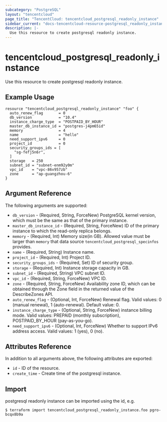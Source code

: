 ```yaml
---
subcategory: "PostgreSQL"
layout: "tencentcloud"
page_title: "TencentCloud: tencentcloud_postgresql_readonly_instance"
sidebar_current: "docs-tencentcloud-resource-postgresql_readonly_instance"
description: |-
  Use this resource to create postgresql readonly instance.
---
```


# tencentcloud_postgresql_readonly_instance

Use this resource to create postgresql readonly instance.

## Example Usage

```hcl
resource "tencentcloud_postgresql_readonly_instance" "foo" {
  auto_renew_flag       = 0
  db_version            = "10.4"
  instance_charge_type  = "POSTPAID_BY_HOUR"
  master_db_instance_id = "postgres-j4pm65id"
  memory                = 4
  name                  = "hello"
  need_support_ipv6     = 0
  project_id            = 0
  security_groups_ids = [
    "sg-fefj5n6r",
  ]
  storage   = 250
  subnet_id = "subnet-enm92y0m"
  vpc_id    = "vpc-86v957zb"
  zone      = "ap-guangzhou-6"
}
```

## Argument Reference

The following arguments are supported:

* `db_version` - (Required, String, ForceNew) PostgreSQL kernel version, which must be the same as that of the primary instance.
* `master_db_instance_id` - (Required, String, ForceNew) ID of the primary instance to which the read-only replica belongs.
* `memory` - (Required, Int) Memory size(in GB). Allowed value must be larger than `memory` that data source `tencentcloud_postgresql_specinfos` provides.
* `name` - (Required, String) Instance name.
* `project_id` - (Required, Int) Project ID.
* `security_groups_ids` - (Required, Set) ID of security group.
* `storage` - (Required, Int) Instance storage capacity in GB.
* `subnet_id` - (Required, String) VPC subnet ID.
* `vpc_id` - (Required, String, ForceNew) VPC ID.
* `zone` - (Required, String, ForceNew) Availability zone ID, which can be obtained through the Zone field in the returned value of the DescribeZones API.
* `auto_renew_flag` - (Optional, Int, ForceNew) Renewal flag. Valid values: 0 (manual renewal), 1 (auto-renewal). Default value: 0.
* `instance_charge_type` - (Optional, String, ForceNew) instance billing mode. Valid values: PREPAID (monthly subscription), POSTPAID_BY_HOUR (pay-as-you-go).
* `need_support_ipv6` - (Optional, Int, ForceNew) Whether to support IPv6 address access. Valid values: 1 (yes), 0 (no).

## Attributes Reference

In addition to all arguments above, the following attributes are exported:

* `id` - ID of the resource.
* `create_time` - Create time of the postgresql instance.


## Import

postgresql readonly instance can be imported using the id, e.g.

```
$ terraform import tencentcloud_postgresql_readonly_instance.foo pgro-bcqx8b9a
```

